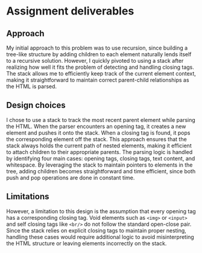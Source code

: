 # Assignment deliverables

## Approach
My initial approach to this problem was to use recursion, since building a tree-like structure by adding children to each element naturally lends itself to a recursive solution. However, I quickly pivoted to using a stack after realizing how well it fits the problem of detecting and handling closing tags. The stack allows me to efficiently keep track of the current element context, making it straightforward to maintain correct parent-child relationships as the HTML is parsed.

## Design choices
I chose to use a stack to track the most recent parent element while parsing the HTML. When the parser encounters an opening tag, it creates a new element and pushes it onto the stack. When a closing tag is found, it pops the corresponding element off the stack. This approach ensures that the stack always holds the current path of nested elements, making it efficient to attach children to their appropriate parents. The parsing logic is handled by identifying four main cases: opening tags, closing tags, text content, and whitespace. By leveraging the stack to maintain pointers to elements in the tree, adding children becomes straightforward and time efficient, since both push and pop operations are done in constant time. 

## Limitations
However, a limitation to this design is the assumption that every opening tag has a corresponding closing tag. Void elements such as ```<img>``` or ```<input>``` and self closing tags like ```<br/>``` do not follow the standard open-close pair. Since the stack relies on explicit closing tags to maintain proper nesting, handling these cases would require additional logic to avoid misinterpreting the HTML structure or leaving elements incorrectly on the stack.
